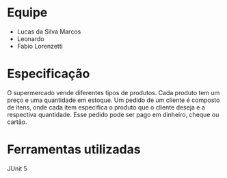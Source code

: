 # Equipe

- Lucas da Silva Marcos
- Leonardo
- Fabio Lorenzetti 

# Especificação

O supermercado vende diferentes tipos de produtos.
Cada produto tem um preço e uma quantidade em estoque.
Um pedido de um cliente é composto de itens,
onde cada item especifica o produto que o cliente deseja
e a respectiva quantidade.
Esse pedido pode ser pago em dinheiro, cheque ou cartão.

# Ferramentas utilizadas
JUnit 5